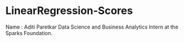 # LinearRegression-Scores

Name : Aditi Paretkar
Data Science and Business Analytics Intern at the Sparks Foundation.
